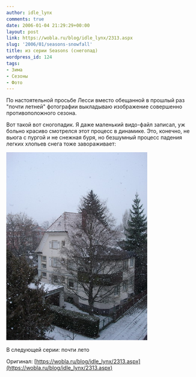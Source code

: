 ```yaml
---
author: idle_lynx
comments: true
date: 2006-01-04 21:29:29+00:00
layout: post
link: https://wobla.ru/blog/idle_lynx/2313.aspx
slug: '2006/01/seasons-snowfall'
title: из серии Seasons (снегопад)
wordpress_id: 124
tags:
- Зима
- Сезоны
- Фото
---
```


По настоятельной просьбе Лесси вместо обещанной в прошлый раз "почти летней" фотографии выкладываю изображение совершенно противоположного сезона.

Вот такой вот сногопадик. Я даже маленький видо-файл записал, уж больно красиво смотрелся этот процесс в динамике. Это, конечно, не вьюга с пургой и не снежная буря, но безшумный процесс падения легких хлопьев снега тоже завораживает:

![Seasons - Winter](images/2007/05/628d011e-8c9f-4086-8af8-23689ed7b091.jpg)

В следующей серии: почти лето

Оригинал: [https://wobla.ru/blog/idle_lynx/2313.aspx](https://wobla.ru/blog/idle_lynx/2313.aspx)
